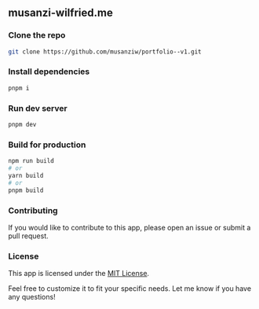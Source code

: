 ## musanzi-wilfried.me


### Clone the repo

```bash
git clone https://github.com/musanziw/portfolio--v1.git
```

### Install dependencies

```bash
pnpm i
```

### Run dev server

```bash
pnpm dev
```

### Build for production
```bash
npm run build
# or
yarn build
# or
pnpm build
```


### Contributing
If you would like to contribute to this app, please open an issue or submit a pull request.

### License

This app is licensed under the [MIT License](https://opensource.org/licenses/MIT).


Feel free to customize it to fit your specific needs. Let me know if you have any questions!


